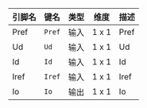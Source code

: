 <!--
DO NOT EDIT THIS FILE DIRECTLY.
This file is generated by tools/comp-docs.js.
All changes will be overwritten by regeneration.
-->

<slot class="model-pins">

| 引脚名 | 键名 | 类型 | 维度 | 描述 |
|:------ |:---- |:----:|:----:|:---- |
| Pref | `Pref` | 输入 | 1 x 1 | Pref |
| Ud | `Ud` | 输入 | 1 x 1 | Ud |
| Id | `Id` | 输入 | 1 x 1 | Id |
| Iref | `Iref` | 输入 | 1 x 1 | Iref |
| Io | `Io` | 输出 | 1 x 1 | Io |

</slot>

